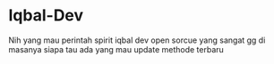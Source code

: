 # Iqbal-Dev
Nih yang mau perintah spirit iqbal dev open sorcue yang sangat gg di masanya siapa tau ada yang mau update methode terbaru
